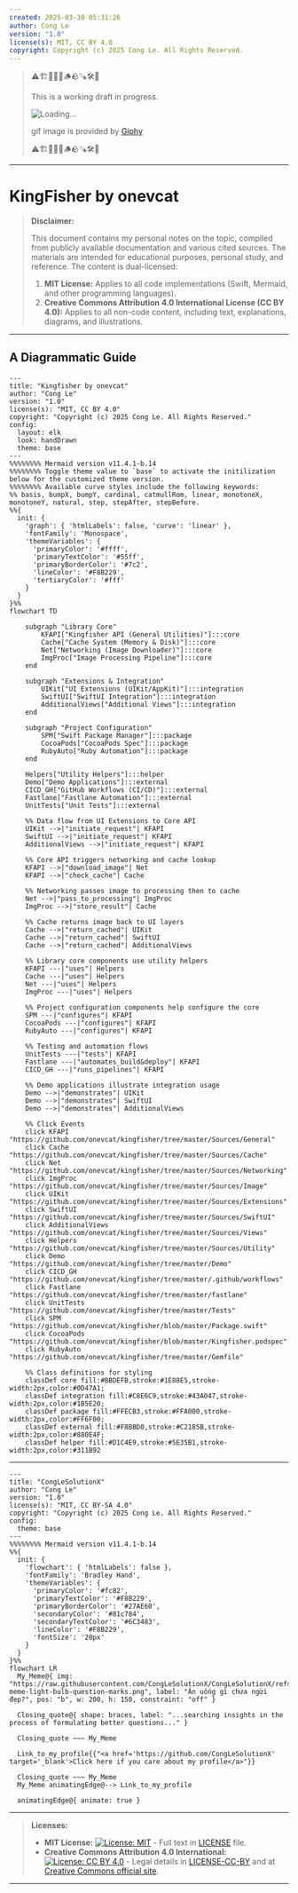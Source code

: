 ```yaml
---
created: 2025-03-30 05:31:26
author: Cong Le
version: "1.0"
license(s): MIT, CC BY 4.0
copyright: Copyright (c) 2025 Cong Le. All Rights Reserved.
---
```




> ⚠️🏗️🚧🦺🧱🪵🪨🪚🛠️👷
> 
> This is a working draft in progress.
> 
> ![Loading...](https://media2.giphy.com/media/v1.Y2lkPTc5MGI3NjExbWVrNTRoMWN5MXBrNnkzNHd1d3RqN3R5dGd0bmFqYzg3bDlkemEyOSZlcD12MV9pbnRlcm5hbF9naWZfYnlfaWQmY3Q9Zw/dCRE4wbV5efkXOAi0K/giphy.gif)
> 
> gif image is provided by [Giphy](https://giphy.com)
> 
> ⚠️🏗️🚧🦺🧱🪵🪨🪚🛠️👷

----


# KingFisher by onevcat
> **Disclaimer:**
>
> This document contains my personal notes on the topic,
> compiled from publicly available documentation and various cited sources.
> The materials are intended for educational purposes, personal study, and reference.
> The content is dual-licensed:
> 1. **MIT License:** Applies to all code implementations (Swift, Mermaid, and other programming languages).
> 2. **Creative Commons Attribution 4.0 International License (CC BY 4.0):** Applies to all non-code content, including text, explanations, diagrams, and illustrations.
---


## A Diagrammatic Guide 

```mermaid
---
title: "Kingfisher by onevcat"
author: "Cong Le"
version: "1.0"
license(s): "MIT, CC BY 4.0"
copyright: "Copyright (c) 2025 Cong Le. All Rights Reserved."
config:
  layout: elk
  look: handDrawn
  theme: base
---
%%%%%%%% Mermaid version v11.4.1-b.14
%%%%%%%% Toggle theme value to `base` to activate the initilization below for the customized theme version.
%%%%%%%% Available curve styles include the following keywords:
%% basis, bumpX, bumpY, cardinal, catmullRom, linear, monotoneX, monotoneY, natural, step, stepAfter, stepBefore.
%%{
  init: {
    'graph': { 'htmlLabels': false, 'curve': 'linear' },
    'fontFamily': 'Monospace',
    'themeVariables': {
      'primaryColor': '#ffff',
      'primaryTextColor': '#55ff',
      'primaryBorderColor': '#7c2',
      'lineColor': '#F8B229',
      'tertiaryColor': '#fff'
    }
  }
}%%
flowchart TD

    subgraph "Library Core"
        KFAPI["Kingfisher API (General Utilities)"]:::core
        Cache["Cache System (Memory & Disk)"]:::core
        Net["Networking (Image Downloader)"]:::core
        ImgProc["Image Processing Pipeline"]:::core
    end

    subgraph "Extensions & Integration"
        UIKit["UI Extensions (UIKit/AppKit)"]:::integration
        SwiftUI["SwiftUI Integration"]:::integration
        AdditionalViews["Additional Views"]:::integration
    end

    subgraph "Project Configuration"
        SPM["Swift Package Manager"]:::package
        CocoaPods["CocoaPods Spec"]:::package
        RubyAuto["Ruby Automation"]:::package
    end

    Helpers["Utility Helpers"]:::helper
    Demo["Demo Applications"]:::external
    CICD_GH["GitHub Workflows (CI/CD)"]:::external
    Fastlane["Fastlane Automation"]:::external
    UnitTests["Unit Tests"]:::external

    %% Data flow from UI Extensions to Core API
    UIKit -->|"initiate_request"| KFAPI
    SwiftUI -->|"initiate_request"| KFAPI
    AdditionalViews -->|"initiate_request"| KFAPI

    %% Core API triggers networking and cache lookup
    KFAPI -->|"download_image"| Net
    KFAPI -->|"check_cache"| Cache

    %% Networking passes image to processing then to cache
    Net -->|"pass_to_processing"| ImgProc
    ImgProc -->|"store_result"| Cache

    %% Cache returns image back to UI layers
    Cache -->|"return_cached"| UIKit
    Cache -->|"return_cached"| SwiftUI
    Cache -->|"return_cached"| AdditionalViews

    %% Library core components use utility helpers
    KFAPI ---|"uses"| Helpers
    Cache ---|"uses"| Helpers
    Net ---|"uses"| Helpers
    ImgProc ---|"uses"| Helpers

    %% Project configuration components help configure the core
    SPM ---|"configures"| KFAPI
    CocoaPods ---|"configures"| KFAPI
    RubyAuto ---|"configures"| KFAPI

    %% Testing and automation flows
    UnitTests ---|"tests"| KFAPI
    Fastlane ---|"automates_build&deploy"| KFAPI
    CICD_GH ---|"runs_pipelines"| KFAPI

    %% Demo applications illustrate integration usage
    Demo -->|"demonstrates"| UIKit
    Demo -->|"demonstrates"| SwiftUI
    Demo -->|"demonstrates"| AdditionalViews

    %% Click Events
    click KFAPI "https://github.com/onevcat/kingfisher/tree/master/Sources/General"
    click Cache "https://github.com/onevcat/kingfisher/tree/master/Sources/Cache"
    click Net "https://github.com/onevcat/kingfisher/tree/master/Sources/Networking"
    click ImgProc "https://github.com/onevcat/kingfisher/tree/master/Sources/Image"
    click UIKit "https://github.com/onevcat/kingfisher/tree/master/Sources/Extensions"
    click SwiftUI "https://github.com/onevcat/kingfisher/tree/master/Sources/SwiftUI"
    click AdditionalViews "https://github.com/onevcat/kingfisher/tree/master/Sources/Views"
    click Helpers "https://github.com/onevcat/kingfisher/tree/master/Sources/Utility"
    click Demo "https://github.com/onevcat/kingfisher/tree/master/Demo"
    click CICD_GH "https://github.com/onevcat/kingfisher/tree/master/.github/workflows"
    click Fastlane "https://github.com/onevcat/kingfisher/tree/master/fastlane"
    click UnitTests "https://github.com/onevcat/kingfisher/tree/master/Tests"
    click SPM "https://github.com/onevcat/kingfisher/blob/master/Package.swift"
    click CocoaPods "https://github.com/onevcat/kingfisher/blob/master/Kingfisher.podspec"
    click RubyAuto "https://github.com/onevcat/kingfisher/tree/master/Gemfile"

    %% Class definitions for styling
    classDef core fill:#BBDEFB,stroke:#1E88E5,stroke-width:2px,color:#0D47A1;
    classDef integration fill:#C8E6C9,stroke:#43A047,stroke-width:2px,color:#1B5E20;
    classDef package fill:#FFECB3,stroke:#FFA000,stroke-width:2px,color:#FF6F00;
    classDef external fill:#F8BBD0,stroke:#C2185B,stroke-width:2px,color:#880E4F;
    classDef helper fill:#D1C4E9,stroke:#5E35B1,stroke-width:2px,color:#311B92

```





---

<!-- 
```mermaid
%% Current Mermaid version
info
```  -->


```mermaid
---
title: "CongLeSolutionX"
author: "Cong Le"
version: "1.0"
license(s): "MIT, CC BY-SA 4.0"
copyright: "Copyright (c) 2025 Cong Le. All Rights Reserved."
config:
  theme: base
---
%%%%%%%% Mermaid version v11.4.1-b.14
%%{
  init: {
    'flowchart': { 'htmlLabels': false },
    'fontFamily': 'Bradley Hand',
    'themeVariables': {
      'primaryColor': '#fc82',
      'primaryTextColor': '#F8B229',
      'primaryBorderColor': '#27AE60',
      'secondaryColor': '#81c784',
      'secondaryTextColor': '#6C3483',
      'lineColor': '#F8B229',
      'fontSize': '20px'
    }
  }
}%%
flowchart LR
  My_Meme@{ img: "https://raw.githubusercontent.com/CongLeSolutionX/CongLeSolutionX/refs/heads/main/assets/images/My-meme-light-bulb-question-marks.png", label: "Ăn uống gì chưa ngừi đẹp?", pos: "b", w: 200, h: 150, constraint: "off" }

  Closing_quote@{ shape: braces, label: "...searching insights in the process of formulating better questions..." }

  Closing_quote ~~~ My_Meme
    
  Link_to_my_profile{{"<a href='https://github.com/CongLeSolutionX' target='_blank'>Click here if you care about my profile</a>"}}

  Closing_quote ~~~ My_Meme
  My_Meme animatingEdge@--> Link_to_my_profile
  
  animatingEdge@{ animate: true }

```

---
> **Licenses:**
>
> - **MIT License:**  [![License: MIT](https://img.shields.io/badge/License-MIT-yellow.svg)](LICENSE) - Full text in [LICENSE](LICENSE) file.
> - **Creative Commons Attribution 4.0 International:** [![License: CC BY 4.0](https://licensebuttons.net/l/by/4.0/88x31.png)](LICENSE-CC-BY) - Legal details in [LICENSE-CC-BY](LICENSE-CC-BY) and at [Creative Commons official site](http://creativecommons.org/licenses/by/4.0/).
> 
---
